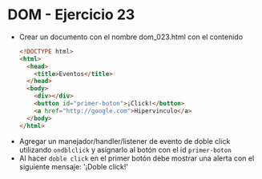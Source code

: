 # DOM - Ejercicio 23

* Crear un documento con el nombre dom_023.html con el contenido
  ```html
  <!DOCTYPE html>
  <html>
    <head>
      <title>Eventos</title>
    </head>
    <body>
      <div></div>
      <button id="primer-boton">¡Click!</button>
      <a href="http://google.com">Hipervinculo</a>
    </body>
  </html>
  ```
* Agregar un manejador/handler/listener de evento de doble click utilizando `ondblclick` y asignarlo al botón con el id `primer-boton`
* Al hacer `doble click` en el primer botón debe mostrar una alerta con el siguiente mensaje: '¡Doble click!'